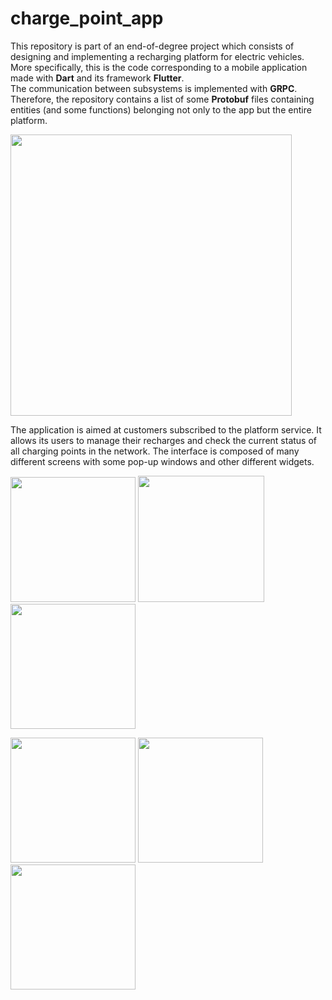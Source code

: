 # charge_point_app

This repository is part of an end-of-degree project which consists of designing and implementing a recharging platform for electric vehicles. More specifically, this is the code corresponding to a mobile application made with **Dart** and its framework **Flutter**. 
<br>The communication between subsystems is implemented with **GRPC**. Therefore, the repository contains a list of some **Protobuf** files containing entities (and some functions) belonging not only to the app but the entire platform.

<img src="https://user-images.githubusercontent.com/46372557/206185716-3a5fb92e-e22d-464f-b373-6ac8c6574b5b.PNG" width="450" />

The application is aimed at customers subscribed to the platform service. It allows its users to manage their recharges and check the current status of all charging points in the network. The interface is composed of many different screens with some pop-up windows and other different widgets.


<p float="left">
  <img src="https://user-images.githubusercontent.com/46372557/206222212-2f630839-c091-483b-b9aa-295fe5fddeb4.png" width="200" />
  <img src="https://user-images.githubusercontent.com/46372557/206222803-542e8683-a186-43c5-a796-87b884cab098.png" width="202" /> 
  <img src="https://user-images.githubusercontent.com/46372557/206223137-938cab03-309a-4afe-8eab-825c619cd6ea.png" width="200" />
</p>

<p float="left">
  <img src="https://user-images.githubusercontent.com/46372557/206225281-78b7bf5e-1088-45be-9fd2-23786ecc37e6.png" width="200" />
  <img src="https://user-images.githubusercontent.com/46372557/206225346-24fb5b0c-ea3c-4990-a0dd-ac2db9771f15.png" width="200" /> 
  <img src="https://user-images.githubusercontent.com/46372557/206225373-6898fed3-712f-40bb-965e-b92d52517cdb.png" width="200" />
</p>

